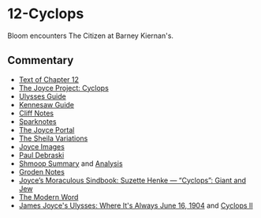 # 12-Cyclops

Bloom encounters The Citizen at Barney Kiernan's.

## Commentary

- [Text of Chapter 12](http://www.online-literature.com/james_joyce/ulysses/12/)
- [The Joyce Project: Cyclops](http://m.joyceproject.com/chapters/cyclops.html)
- [Ulysses Guide](http://www.ulyssesguide.com/12-cyclops)
- [Kennesaw Guide](http://web.archive.org/web/20120515105005/http://ksumail.kennesaw.edu:80/~mglosup/ulysses/cyclops.htm)
- [Cliff Notes](http://www.cliffsnotes.com/literature/u/ulysses/summary-and-analysis/chapter-12)
- [Sparknotes](http://www.sparknotes.com/lit/ulysses/section12/)
- [The Joyce Portal](http://web.archive.org/web/20130409060521/http://www.robotwisdom.com/jaj/ulysses/index.html#cyclops)
- [The Sheila Variations](http://www.sheilaomalley.com/?p=7595)
- [Joyce Images](http://www.joyceimages.com/chapter/12/)
- [Paul Debraski](https://ijustreadaboutthat.wordpress.com/2010/08/02/james-joyce%E2%80%93week-4-ulysses-1922/)
- [Shmoop Summary](https://www.shmoop.com/study-guides/literature/ulysses-joyce/summary/episode-12-cyclops) and [Analysis](https://www.shmoop.com/study-guides/literature/ulysses-joyce/summary/cyclops-analysis)
- [Groden Notes](http://www.michaelgroden.com/notes/open12.html)
- [Joyce’s Moraculous Sindbook: Suzette Henke — “Cyclops”: Giant and Jew](https://kb.osu.edu/bitstream/handle/1811/24647/JOYCES_MORACULOUS_SINDBOOK.pdf?sequence=1&isAllowed=y)
- [The Modern Word](http://web.archive.org/web/20150423131232/http://www.themodernword.com/joyce/)
- [James Joyce's Ulysses: Where It's Always June 16, 1904](http://loki.stockton.edu/~kinsellt/projects/ulysses/storyReader$50.html) and [Cyclops II](http://loki.stockton.edu/~kinsellt/projects/ulysses/storyReader$56.html)
